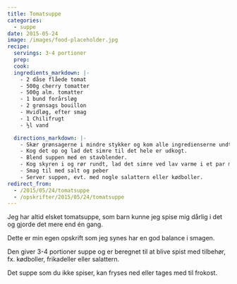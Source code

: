 ```yaml
---
title: Tomatsuppe
categories:
  - suppe
date: 2015-05-24
image: /images/food-placeholder.jpg
recipe:
  servings: 3-4 portioner
  prep:
  cook:
  ingredients_markdown: |-
    - 2 dåse flåede tomat
    - 500g cherry tomatter
    - 500g alm. tomatter
    - 1 bund forårsløg
    - 2 grønsags bouillon
    - Hvidløg, efter smag
    - 1 Chilifrugt
    - ½l vand

  directions_markdown: |-
    - Skær grønsagerne i mindre stykker og kom alle ingredienserne undtagen skyr op i en gryde.
    - Kog det op og lad det simre til det hele er udkogt.
    - Blend suppen med en stavblender.
    - Kog skyren i og rør rundt, lad det simre ved lav varme i et par minutter mere.
    - Smag til med salt og peber
    - Server suppen, evt. med nogle salattern eller kødboller.
redirect_from:
  - /2015/05/24/tomatsuppe
  - /opskrifter/2015/05/24/tomatsuppe
---
```


Jeg har altid elsket tomatsuppe, som barn kunne jeg spise mig dårlig i det og gjorde det mere end én gang.

Dette er min egen opskrift som jeg synes har en god balance i smagen.

Den giver 3-4 portioner suppe og er beregnet til at blive spist med tilbehør, fx. kødboller, frikadeller eller salattern.

Det suppe som du ikke spiser, kan fryses ned eller tages med til frokost.
